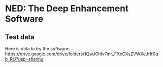 # NED: The Deep Enhancement Software

## Test data
Here is data to try the software: https://drive.google.com/drive/folders/1QwJOhIv7mr_FXxCXsZVWXeJfff0qb_RU?usp=sharing
